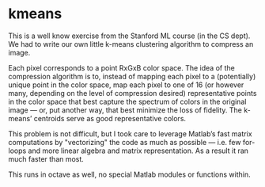 # kmeans

This is a well know exercise from the Stanford ML course (in the CS dept). We had to write our own little k-means clustering algorithm to compress an image. 

Each pixel corresponds to a point RxGxB color space. The idea of the compression algorithm is to, instead of mapping each pixel to a (potentially) unique point in the color space, map each pixel to one of 16 (or however many, depending on the level of compression desired) representative points in the color space that best capture the spectrum of colors in the original image — or, put another way, that best minimize the loss of fidelity. The k-means’ centroids serve as good representative colors.

This problem is not difficult, but I took care to leverage Matlab’s fast matrix computations by "vectorizing" the code as much as possible — i.e. few for-loops and more linear algebra and matrix representation. As a result it ran much faster than most.

This runs in octave as well, no special Matlab modules or functions within.
